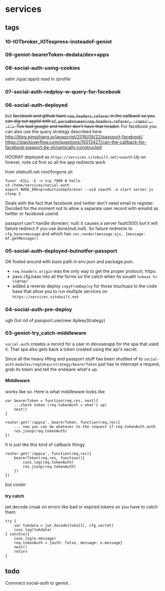 # services
## tags
### 10-IOTbroker_IOTexpress-insteadof-geniot

### 09-geniot-bearerToken-dedata/dev+apps
### 08-social-auth-using-cookies
setin /spa/:appid
read in /profile
### 07-social-auth-redploy-w-query-for-facebook


### 06-social-auth-deployed
but
<s>facebook and github have `req.headers.referer` in the callback so you can dig out appId with `mf.parseBetween(req.headers.referer, '/spa/', '?')`. Too bad google and twitter don't have that header.</s> For facebook you can also use the query strategy described here http://blog.pingzhang.io/javascript/2016/09/22/passport-facebook/
https://stackoverflow.com/questions/15513427/can-the-callback-for-facebook-pasport-be-dynamically-constructed

HOORAY deployed as `https://services.sitebuilt.net/soauth` Up on forever, note cd first so all the app redirects work

from sitebuilt.net root/forgone.sh

    fuser -KILL -k -n tcp 7080 # hello
    cd /home/services/social-auth
    export NODE_ENV=production&&forever --uid soauth -a start server.js
    sleep 2

Deals with the fact that facebook and twitter don't need email to register. Decided for the moment not to allow a separate user record with emailid as twitter or facebook userid.

passport can't handle done(err, null) it causes a server fault(500) but it will failure redirect if you use done(null,null). So failure redirects to `cfg.base+message` and which has `res.render(message.ejs, {message: mf.getMessage()` 


### 05-social-auth-deployed-butnotfor-passport
OK fooled around with base path in env.json and package.json. 

* `req.headers.origin` was the only way to get the proper protocol, https:
* pass cfg.base into all the forms so the catch when its souath `%=base %>
signup/`
* added a reverse deploy `copyFromDeploy` for those touchups to the code base that allow you to run multiple services on `https://services.sitebuilt.net`

### 04-social-auth-pre-deploy
ugh
Got rid of passport.use(new ApikeyStrategy)

### 03-geniot-try_catch-middleware
`social-auth` creates a record for a user in devuserapp for the spa that used it. That spa also gets back a token created using the api's secret. 

Since all the heavy lifting and passport stuff has been shuttled of to `social-auth` `modules/regtokau/strategy/bearerToken` just has to intercept a request, grab its token and tell the endware what's up.

#### Middleware 
works like so. Here is what middleware looks like 

    var bearerToken = function(req,res, next){
        ...check token (req.tokenAuth = what's up)
        next()
    }

    router.get('/appsa', bearerToken, function(req,res){
        ... now you can do whatever to the request if req.tokenAuth.auth
        res.jsonp(req.tokenAuth)
    })

It is just like this kind of callback thingy

    router.get('/appsa', function(req,res){
        bearerToken(req,res, function(){
            cons.log(req.tokenAuth)
            res.jsonp(req.tokenAuth)
        })
    })

but cooler

#### try catch
jwt.decode croak on errors like bad or expired tokens so you have to catch them

    try { 
        var tokdata = jwt.decode(toka[1], cfg.secret)
        cons.log(tokdata)
    } catch(e){
        cons.log(e.message)
        req.tokenAuth = {auth: false, message: e.message}
        next()
        return
    } 

## todo
Connnect social-auth to geniot. 
